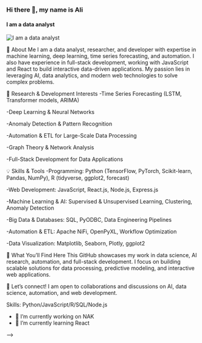 ### Hi there 👋, my name is Ali
#### I am a data analyst
![I am a data analyst](https://arturssmirnovs.github.io/github-profile-readme-generator/images/banner.png)

👋 About Me
I am a data analyst, researcher, and developer with expertise in machine learning, deep learning, time series forecasting, and automation. I also have experience in full-stack development, working with JavaScript and React to build interactive data-driven applications. My passion lies in leveraging AI, data analytics, and modern web technologies to solve complex problems.

🔬 Research & Development Interests
-Time Series Forecasting (LSTM, Transformer models, ARIMA)

-Deep Learning & Neural Networks

-Anomaly Detection & Pattern Recognition

-Automation & ETL for Large-Scale Data Processing

-Graph Theory & Network Analysis

-Full-Stack Development for Data Applications

💡 Skills & Tools
-Programming: Python (TensorFlow, PyTorch, Scikit-learn, Pandas, NumPy), R (tidyverse, ggplot2, forecast)

-Web Development: JavaScript, React.js, Node.js, Express.js

-Machine Learning & AI: Supervised & Unsupervised Learning, Clustering, Anomaly Detection

-Big Data & Databases: SQL, PyODBC, Data Engineering Pipelines

-Automation & ETL: Apache NiFi, OpenPyXL, Workflow Optimization

-Data Visualization: Matplotlib, Seaborn, Plotly, ggplot2

🎯 What You’ll Find Here
This GitHub showcases my work in data science, AI research, automation, and full-stack development. I focus on building scalable solutions for data processing, predictive modeling, and interactive web applications.

📩 Let’s connect! I am open to collaborations and discussions on AI, data science, automation, and web development.

Skills: Python/JavaScript/R/SQL/Node.js

- 🔭 I’m currently working on NAK  
- 🌱 I’m currently learning React 





-->

